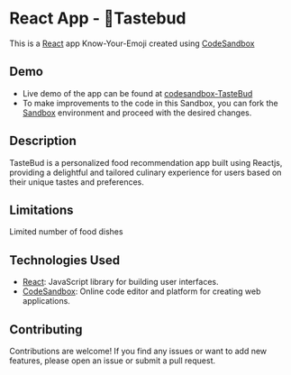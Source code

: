 # React App - 🥘Tastebud

This is a [React](https://reactjs.org/) app Know-Your-Emoji created using [CodeSandbox](https://codesandbox.io/)

## Demo

- Live demo of the app can be found at [codesandbox-TasteBud](https://mjlsdl.csb.app/)
- To make improvements to the code in this Sandbox, you can fork the [Sandbox](https://codesandbox.io/s/marknine-taste-bud-mjlsdl?file=/src/App.js) environment and proceed with the desired changes.

## Description

TasteBud is a personalized food recommendation app built using Reactjs, providing a delightful and tailored culinary experience for users based on their unique tastes and preferences.

## Limitations

Limited number of food dishes

## Technologies Used

- [React](https://reactjs.org/): JavaScript library for building user interfaces.
- [CodeSandbox](https://codesandbox.io/): Online code editor and platform for creating web applications.

## Contributing

Contributions are welcome! If you find any issues or want to add new features, please open an issue or submit a pull request.
